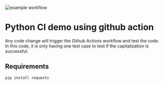 ![example workflow](https://github.com/aishwaryasarath/python-ci-demo/actions/workflows/main.yml/badge.svg)
# Python CI demo using github action

Any code change will trigger the Github Actions workflow and test the code.
In this code, it is only having one test case to test if the capitalization is successful.

## Requirements
```python
pip install requests
```
